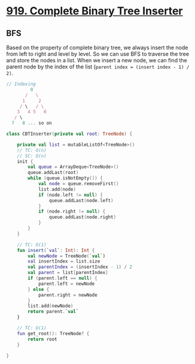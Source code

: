 # [919. Complete Binary Tree Inserter](https://leetcode.com/problems/complete-binary-tree-inserter/description/)

## BFS
Based on the property of complete binary tree, we always insert the node from left to right and level by level. So we can use BFS to traverse the tree and store the nodes in a list. When we insert a new node, we can find the parent node by the index of the list (`parent index = (insert index - 1) / 2)`.

```js
// Indexing
         0
       /   \
      1     2
     / \   / \
    3   4 5   6
   / \
  7   8 ... so on
```

```kotlin
class CBTInserter(private val root: TreeNode) {

    private val list = mutableListOf<TreeNode>()
    // TC: O(n)
    // SC: O(n)
    init {
        val queue = ArrayDeque<TreeNode>()
        queue.addLast(root)
        while (queue.isNotEmpty()) {
            val node = queue.removeFirst()
            list.add(node)
            if (node.left != null) {
                queue.addLast(node.left)
            }
            if (node.right != null) {
                queue.addLast(node.right)
            }
        }
    }

    // TC: O(1)
    fun insert(`val`: Int): Int {
        val newNode = TreeNode(`val`)
        val insertIndex = list.size
        val parentIndex = (insertIndex - 1) / 2
        val parent = list[parentIndex]
        if (parent.left == null) {
            parent.left = newNode
        } else {
            parent.right = newNode
        }
        list.add(newNode)
        return parent.`val`
    }

    // TC: O(1)
    fun get_root(): TreeNode? {
        return root
    }

}
```